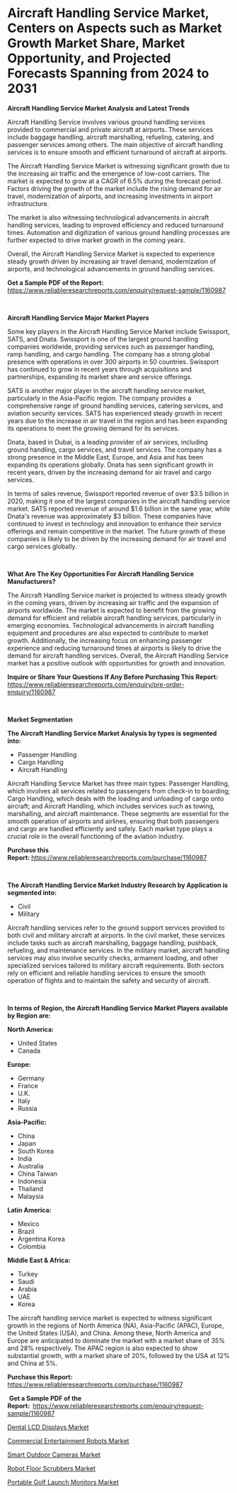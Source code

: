 <p><h1>Aircraft Handling Service Market, Centers on Aspects such as Market Growth Market Share, Market Opportunity, and Projected Forecasts Spanning from 2024 to 2031</h1></p><p><strong>Aircraft Handling Service Market Analysis and Latest Trends</strong></p>
<p><p>Aircraft Handling Service involves various ground handling services provided to commercial and private aircraft at airports. These services include baggage handling, aircraft marshalling, refueling, catering, and passenger services among others. The main objective of aircraft handling services is to ensure smooth and efficient turnaround of aircraft at airports.</p><p>The Aircraft Handling Service Market is witnessing significant growth due to the increasing air traffic and the emergence of low-cost carriers. The market is expected to grow at a CAGR of 6.5% during the forecast period. Factors driving the growth of the market include the rising demand for air travel, modernization of airports, and increasing investments in airport infrastructure.</p><p>The market is also witnessing technological advancements in aircraft handling services, leading to improved efficiency and reduced turnaround times. Automation and digitization of various ground handling processes are further expected to drive market growth in the coming years.</p><p>Overall, the Aircraft Handling Service Market is expected to experience steady growth driven by increasing air travel demand, modernization of airports, and technological advancements in ground handling services.</p></p>
<p><strong>Get a Sample PDF of the Report:&nbsp;</strong> <a href="https://www.reliableresearchreports.com/enquiry/request-sample/1160987">https://www.reliableresearchreports.com/enquiry/request-sample/1160987</a></p>
<p>&nbsp;</p>
<p><strong>Aircraft Handling Service Major Market Players</strong></p>
<p><p>Some key players in the Aircraft Handling Service Market include Swissport, SATS, and Dnata. Swissport is one of the largest ground handling companies worldwide, providing services such as passenger handling, ramp handling, and cargo handling. The company has a strong global presence with operations in over 300 airports in 50 countries. Swissport has continued to grow in recent years through acquisitions and partnerships, expanding its market share and service offerings.</p><p>SATS is another major player in the aircraft handling service market, particularly in the Asia-Pacific region. The company provides a comprehensive range of ground handling services, catering services, and aviation security services. SATS has experienced steady growth in recent years due to the increase in air travel in the region and has been expanding its operations to meet the growing demand for its services.</p><p>Dnata, based in Dubai, is a leading provider of air services, including ground handling, cargo services, and travel services. The company has a strong presence in the Middle East, Europe, and Asia and has been expanding its operations globally. Dnata has seen significant growth in recent years, driven by the increasing demand for air travel and cargo services.</p><p>In terms of sales revenue, Swissport reported revenue of over $3.5 billion in 2020, making it one of the largest companies in the aircraft handling service market. SATS reported revenue of around $1.6 billion in the same year, while Dnata's revenue was approximately $3 billion. These companies have continued to invest in technology and innovation to enhance their service offerings and remain competitive in the market. The future growth of these companies is likely to be driven by the increasing demand for air travel and cargo services globally.</p></p>
<p>&nbsp;</p>
<p><strong>What Are The Key Opportunities For Aircraft Handling Service Manufacturers?</strong></p>
<p><p>The Aircraft Handling Service market is projected to witness steady growth in the coming years, driven by increasing air traffic and the expansion of airports worldwide. The market is expected to benefit from the growing demand for efficient and reliable aircraft handling services, particularly in emerging economies. Technological advancements in aircraft handling equipment and procedures are also expected to contribute to market growth. Additionally, the increasing focus on enhancing passenger experience and reducing turnaround times at airports is likely to drive the demand for aircraft handling services. Overall, the Aircraft Handling Service market has a positive outlook with opportunities for growth and innovation.</p></p>
<p><strong>Inquire or Share Your Questions If Any Before Purchasing This Report:</strong> <a href="https://www.reliableresearchreports.com/enquiry/pre-order-enquiry/1160987">https://www.reliableresearchreports.com/enquiry/pre-order-enquiry/1160987</a></p>
<p>&nbsp;</p>
<p><strong>Market Segmentation</strong></p>
<p><strong>The Aircraft Handling Service Market Analysis by types is segmented into:</strong></p>
<p><ul><li>Passenger Handling</li><li>Cargo Handling</li><li>Aircraft Handling</li></ul></p>
<p><p>Aircraft Handling Service Market has three main types: Passenger Handling, which involves all services related to passengers from check-in to boarding; Cargo Handling, which deals with the loading and unloading of cargo onto aircraft; and Aircraft Handling, which includes services such as towing, marshalling, and aircraft maintenance. These segments are essential for the smooth operation of airports and airlines, ensuring that both passengers and cargo are handled efficiently and safely. Each market type plays a crucial role in the overall functioning of the aviation industry.</p></p>
<p><strong>Purchase this Report:&nbsp;</strong><a href="https://www.reliableresearchreports.com/purchase/1160987">https://www.reliableresearchreports.com/purchase/1160987</a></p>
<p>&nbsp;</p>
<p><strong>The Aircraft Handling Service Market Industry Research by Application is segmented into:</strong></p>
<p><ul><li>Civil</li><li>Military</li></ul></p>
<p><p>Aircraft handling services refer to the ground support services provided to both civil and military aircraft at airports. In the civil market, these services include tasks such as aircraft marshalling, baggage handling, pushback, refueling, and maintenance services. In the military market, aircraft handling services may also involve security checks, armament loading, and other specialized services tailored to military aircraft requirements. Both sectors rely on efficient and reliable handling services to ensure the smooth operation of flights and to maintain the safety and security of aircraft.</p></p>
<p>&nbsp;</p>
<p><strong>In terms of Region, the Aircraft Handling Service Market Players available by Region are:</strong></p>
<p>
    <p> <strong> North America: </strong>
        <ul>
            <li>United States</li>
            <li>Canada</li>
        </ul>
        </p> 
    <p> <strong> Europe: </strong>
        <ul>
            <li>Germany</li>
            <li>France</li>
            <li>U.K.</li>
            <li>Italy</li>
            <li>Russia</li>
        </ul>
        </p> 
    <p> <strong> Asia-Pacific: </strong>
        <ul>
            <li>China</li>
            <li>Japan</li>
            <li>South Korea</li>
            <li>India</li>
            <li>Australia</li>
            <li>China Taiwan</li>
            <li>Indonesia</li>
            <li>Thailand</li>
            <li>Malaysia</li>
        </ul>
        </p> 
    <p> <strong> Latin America: </strong>
        <ul>
            <li>Mexico</li>
            <li>Brazil</li>
            <li>Argentina Korea</li>
            <li>Colombia</li>
        </ul>
        </p> 
    <p> <strong> Middle East & Africa: </strong>
        <ul>
            <li>Turkey</li>
            <li>Saudi</li>
            <li>Arabia</li>
            <li>UAE</li>
            <li>Korea</li>
        </ul>
    </p>
    </p>
<p><p>The aircraft handling service market is expected to witness significant growth in the regions of North America (NA), Asia-Pacific (APAC), Europe, the United States (USA), and China. Among these, North America and Europe are anticipated to dominate the market with a market share of 35% and 28% respectively. The APAC region is also expected to show substantial growth, with a market share of 20%, followed by the USA at 12% and China at 5%.</p></p>
<p><strong>Purchase this Report: </strong><a href="https://www.reliableresearchreports.com/purchase/1160987">https://www.reliableresearchreports.com/purchase/1160987</a></p>
<p>&nbsp;<strong>Get a Sample PDF of the Report:&nbsp;&nbsp;</strong><a href="https://www.reliableresearchreports.com/enquiry/request-sample/1160987">https://www.reliableresearchreports.com/enquiry/request-sample/1160987</a></p>
<p><strong></strong></p>
<p><p><a href="https://github.com/mancsybtousav/Market-Research-Report-List-1/blob/main/dental-lcd-displays-market.md">Dental LCD Displays Market</a></p><p><a href="https://github.com/josesg55/Market-Research-Report-List-1/blob/main/commercial-entertainment-robots-market.md">Commercial Entertainment Robots Market</a></p><p><a href="https://medium.com/@jordyhansen565/smart-outdoor-cameras-market-insight-market-trends-growth-forecasted-from-2024-to-2031-6872261a2b53">Smart Outdoor Cameras Market</a></p><p><a href="https://medium.com/@jordyhansen565/robot-floor-scrubbers-market-size-reveals-the-best-marketing-channels-in-global-industry-5aba029caf4b">Robot Floor Scrubbers Market</a></p><p><a href="https://medium.com/@jordyhansen565/portable-golf-launch-monitors-market-insight-market-trends-growth-forecasted-from-2024-to-2031-565998bede96">Portable Golf Launch Monitors Market</a></p></p>